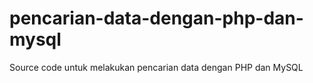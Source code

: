 # pencarian-data-dengan-php-dan-mysql
Source code untuk melakukan pencarian data dengan PHP dan MySQL

